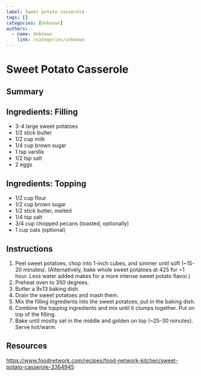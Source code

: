 ```yaml
---
label: Sweet potato casserole
tags: []
categories: [Unknown]
authors:
  - name: Unknown
    link: /categories/unknown
---
```


# Sweet Potato Casserole

## Summary

## Ingredients: Filling
- 3-4 large sweet potatoes
- 1/2 stick butter
- 1/2 cup milk
- 1/4 cup brown sugar
- 1 tsp vanilla
- 1/2 tsp salt
- 2 eggs

## Ingredients: Topping
- 1/2 cup flour
- 1/2 cup brown sugar
- 1/2 stick butter, melted
- 1/4 tsp salt
- 3/4 cup chopped pecans (toasted, optionally)
- 1 cup oats (optional)

## Instructions
1. Peel sweet potatoes, chop into 1-inch cubes, and simmer until soft (~15-20 minutes). (Alternatively, bake whole sweet potatoes at 425 for ~1 hour. Less water added makes for a more intense sweet potato flavor.)
2. Preheat oven to 350 degrees.
3. Butter a 9x13 baking dish.
4. Drain the sweet potatoes and mash them.
5. Mix the filling ingredients into the sweet potatoes, put in the baking dish.
6. Combine the topping ingredients and mix until it clumps together. Put on top of the filling.
7. Bake until mostly set in the middle and golden on top (~25-30 minutes). Serve hot/warm.

## Resources
https://www.foodnetwork.com/recipes/food-network-kitchen/sweet-potato-casserole-3364945
